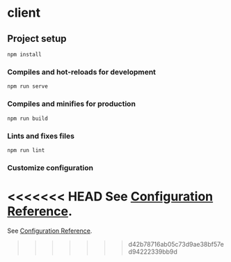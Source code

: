 # client

## Project setup
```
npm install
```

### Compiles and hot-reloads for development
```
npm run serve
```

### Compiles and minifies for production
```
npm run build
```

### Lints and fixes files
```
npm run lint
```

### Customize configuration
<<<<<<< HEAD
See [Configuration Reference](https://cli.vuejs.org/config/).
=======
See [Configuration Reference](https://cli.vuejs.org/config/).
>>>>>>> d42b78716ab05c73d9ae38bf57ed94222339bb9d
